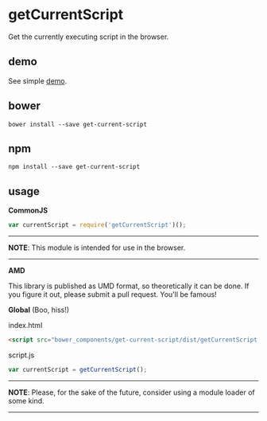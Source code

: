 # getCurrentScript

Get the currently executing script in the browser.

## demo

See simple [demo](https://jehoshua02.github.io/getCurrentScript/).

## bower

```shell
bower install --save get-current-script
```

## npm

```shell
npm install --save get-current-script
```

## usage

__CommonJS__

```javascript
var currentScript = require('getCurrentScript')();
```

---
__NOTE__: This module is intended for use in the browser.
___

__AMD__

This library is published as UMD format, so theoretically it can be done. If
you figure it out, please submit a pull request. You'll be famous!

__Global__ (Boo, hiss!)

index.html

```html
<script src="bower_components/get-current-script/dist/getCurrentScript.js"></script>
```

script.js

```javascript
var currentScript = getCurrentScript();
```

---
__NOTE__: Please, for the sake of the future, consider using a module loader of
some kind.
___

